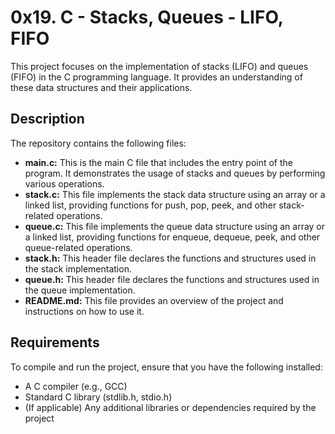 # 0x19. C - Stacks, Queues - LIFO, FIFO

This project focuses on the implementation of stacks (LIFO) and queues (FIFO) in the C programming language. It provides an understanding of these data structures and their applications.

## Description

The repository contains the following files:

- **main.c:** This is the main C file that includes the entry point of the program. It demonstrates the usage of stacks and queues by performing various operations.
- **stack.c:** This file implements the stack data structure using an array or a linked list, providing functions for push, pop, peek, and other stack-related operations.
- **queue.c:** This file implements the queue data structure using an array or a linked list, providing functions for enqueue, dequeue, peek, and other queue-related operations.
- **stack.h:** This header file declares the functions and structures used in the stack implementation.
- **queue.h:** This header file declares the functions and structures used in the queue implementation.
- **README.md:** This file provides an overview of the project and instructions on how to use it.

## Requirements

To compile and run the project, ensure that you have the following installed:

- A C compiler (e.g., GCC)
- Standard C library (stdlib.h, stdio.h)
- (If applicable) Any additional libraries or dependencies required by the project
